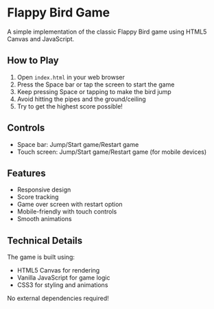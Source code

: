 # Flappy Bird Game

A simple implementation of the classic Flappy Bird game using HTML5 Canvas and JavaScript.

## How to Play

1. Open `index.html` in your web browser
2. Press the Space bar or tap the screen to start the game
3. Keep pressing Space or tapping to make the bird jump
4. Avoid hitting the pipes and the ground/ceiling
5. Try to get the highest score possible!

## Controls

- Space bar: Jump/Start game/Restart game
- Touch screen: Jump/Start game/Restart game (for mobile devices)

## Features

- Responsive design
- Score tracking
- Game over screen with restart option
- Mobile-friendly with touch controls
- Smooth animations

## Technical Details

The game is built using:
- HTML5 Canvas for rendering
- Vanilla JavaScript for game logic
- CSS3 for styling and animations

No external dependencies required! 